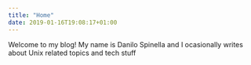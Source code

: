```yaml
---
title: "Home"
date: 2019-01-16T19:08:17+01:00
---
```


Welcome to my blog! My name is Danilo Spinella and I ocasionally writes about
Unix related topics and tech stuff


